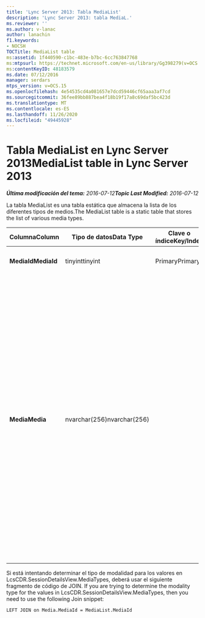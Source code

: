 ```yaml
---
title: 'Lync Server 2013: Tabla MediaList'
description: 'Lync Server 2013: tabla MediaL.'
ms.reviewer: ''
ms.author: v-lanac
author: lanachin
f1.keywords:
- NOCSH
TOCTitle: MediaList table
ms:assetid: 1f440590-c1bc-483e-b7bc-6cc763847768
ms:mtpsurl: https://technet.microsoft.com/en-us/library/Gg398279(v=OCS.15)
ms:contentKeyID: 48183579
ms.date: 07/12/2016
manager: serdars
mtps_version: v=OCS.15
ms.openlocfilehash: 4e54535cd4a081657e7dcd59446cf65aaa3af7cd
ms.sourcegitcommit: 36fee89bb887bea4f18b19f17a8c69daf5bc423d
ms.translationtype: MT
ms.contentlocale: es-ES
ms.lasthandoff: 11/26/2020
ms.locfileid: "49445928"
---
```

# <a name="medialist-table-in-lync-server-2013"></a><span data-ttu-id="da8a7-103">Tabla MediaList en Lync Server 2013</span><span class="sxs-lookup"><span data-stu-id="da8a7-103">MediaList table in Lync Server 2013</span></span>

<div data-xmlns="http://www.w3.org/1999/xhtml">

<div class="topic" data-xmlns="http://www.w3.org/1999/xhtml" data-msxsl="urn:schemas-microsoft-com:xslt" data-cs="https://msdn.microsoft.com/">

<div data-asp="https://msdn2.microsoft.com/asp">



</div>

<div id="mainSection">

<div id="mainBody"><span data-ttu-id="da8a7-104">

<span> </span></span><span class="sxs-lookup"><span data-stu-id="da8a7-104">

<span> </span></span></span>

<span data-ttu-id="da8a7-105">_**Última modificación del tema:** 2016-07-12_</span><span class="sxs-lookup"><span data-stu-id="da8a7-105">_**Topic Last Modified:** 2016-07-12_</span></span>

<span data-ttu-id="da8a7-106">La tabla MediaList es una tabla estática que almacena la lista de los diferentes tipos de medios.</span><span class="sxs-lookup"><span data-stu-id="da8a7-106">The MediaList table is a static table that stores the list of various media types.</span></span>


<table>
<colgroup>
<col style="width: 25%" />
<col style="width: 25%" />
<col style="width: 25%" />
<col style="width: 25%" />
</colgroup>
<thead>
<tr class="header">
<th><span data-ttu-id="da8a7-107">Columna</span><span class="sxs-lookup"><span data-stu-id="da8a7-107">Column</span></span></th>
<th><span data-ttu-id="da8a7-108">Tipo de datos</span><span class="sxs-lookup"><span data-stu-id="da8a7-108">Data Type</span></span></th>
<th><span data-ttu-id="da8a7-109">Clave o índice</span><span class="sxs-lookup"><span data-stu-id="da8a7-109">Key/Index</span></span></th>
<th><span data-ttu-id="da8a7-110">Detalles</span><span class="sxs-lookup"><span data-stu-id="da8a7-110">Details</span></span></th>
</tr>
</thead>
<tbody>
<tr class="odd">
<td><p><span data-ttu-id="da8a7-111"><strong>MediaId</strong></span><span class="sxs-lookup"><span data-stu-id="da8a7-111"><strong>MediaId</strong></span></span></p></td>
<td><p><span data-ttu-id="da8a7-112">tinyint</span><span class="sxs-lookup"><span data-stu-id="da8a7-112">tinyint</span></span></p></td>
<td><p><span data-ttu-id="da8a7-113">Primary</span><span class="sxs-lookup"><span data-stu-id="da8a7-113">Primary</span></span></p></td>
<td><p><span data-ttu-id="da8a7-114">Valores: 1-7</span><span class="sxs-lookup"><span data-stu-id="da8a7-114">Values: 1-7</span></span></p></td>
</tr>
<tr class="even">
<td><p><span data-ttu-id="da8a7-115"><strong>Media</strong></span><span class="sxs-lookup"><span data-stu-id="da8a7-115"><strong>Media</strong></span></span></p></td>
<td><p><span data-ttu-id="da8a7-116">nvarchar(256)</span><span class="sxs-lookup"><span data-stu-id="da8a7-116">nvarchar(256)</span></span></p></td>
<td></td>
<td><p><span data-ttu-id="da8a7-117">Asignación estática de los valores de MediaID y Media:</span><span class="sxs-lookup"><span data-stu-id="da8a7-117">Static mapping of MediaID and Media values:</span></span></p>
<ul>
<li><p><span data-ttu-id="da8a7-118">1: MENSAJERÍA INSTANTÁNEA</span><span class="sxs-lookup"><span data-stu-id="da8a7-118">1 – IM</span></span></p></li>
<li><p><span data-ttu-id="da8a7-119">2 – Transferencia de archivos</span><span class="sxs-lookup"><span data-stu-id="da8a7-119">2 – File Transfer</span></span></p></li>
<li><p><span data-ttu-id="da8a7-120">3 – Asistencia remota</span><span class="sxs-lookup"><span data-stu-id="da8a7-120">3 – Remote Assistance</span></span></p></li>
<li><p><span data-ttu-id="da8a7-121">4 – Uso compartido de aplicaciones</span><span class="sxs-lookup"><span data-stu-id="da8a7-121">4 – Application Sharing</span></span></p></li>
<li><p><span data-ttu-id="da8a7-122">5: audio</span><span class="sxs-lookup"><span data-stu-id="da8a7-122">5 – Audio</span></span></p></li>
<li><p><span data-ttu-id="da8a7-123">6-vídeo</span><span class="sxs-lookup"><span data-stu-id="da8a7-123">6 – Video</span></span></p></li>
<li><p><span data-ttu-id="da8a7-124">7 – Invitación a la aplicación</span><span class="sxs-lookup"><span data-stu-id="da8a7-124">7 – App Invite</span></span></p></li>
</ul></td>
</tr>
</tbody>
</table>


<span data-ttu-id="da8a7-125">Si está intentando determinar el tipo de modalidad para los valores en LcsCDR.SessionDetailsView.MediaTypes, deberá usar el siguiente fragmento de código de JOIN. </span><span class="sxs-lookup"><span data-stu-id="da8a7-125">If you are trying to determine the modality type for the values in LcsCDR.SessionDetailsView.MediaTypes, then you need to use the following Join snippet:</span></span>

    LEFT JOIN on Media.MediaId = MediaList.MediaId

<span data-ttu-id="da8a7-126"></div>

<span> </span>

</div>

</div>

</span><span class="sxs-lookup"><span data-stu-id="da8a7-126"></div>

<span> </span>

</div>

</div>

</span></span></div>

